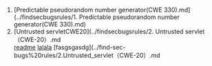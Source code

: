 1. [Predictable pseudorandom number generator(CWE 330).md] (../findsecbugsrules/1. Predictable pseudorandom number generator(CWE 330).md)
2. [Untrusted servletCWE20](../findsecbugsrules/2. Untrusted servlet（CWE-20）.md  
[readme](../readme)
[lalala](../find-sec-bugs%20rules/readme.md)
[fasgsgasdg](../find-sec-bugs%20rules/2.Untrusted_servlet（CWE-20）.md
